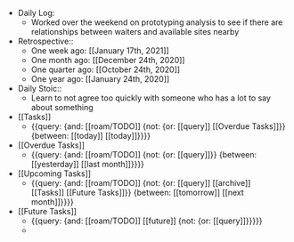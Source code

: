 - Daily Log:
    - Worked over the weekend on prototyping analysis to see if there are relationships between waiters and available sites nearby
- Retrospective::
    - One week ago: [[January 17th, 2021]]
    - One month ago: [[December 24th, 2020]]
    - One quarter ago: [[October 24th, 2020]]
    - One year ago: [[January 24th, 2020]]
- Daily Stoic::
    - Learn to not agree too quickly with someone who has a lot to say about something
- [[Tasks]]
    - {{query: {and: [[roam/TODO]] {not: {or: [[query]] [[Overdue Tasks]]}} {between: [[today]] [[today]]}}}}
- [[Overdue Tasks]]
    - {{query: {and: [[roam/TODO]] {not: {or: [[query]]}} {between: [[yesterday]] [[last month]]}}}}
- [[Upcoming Tasks]]
    - {{query: {and: [[roam/TODO]] {not: {or: [[query]] [[archive]] [[Tasks]] [[Future Tasks]]}} {between: [[tomorrow]] [[next month]]}}}}
- [[Future Tasks]]
    - {{query: {and: [[roam/TODO]] [[future]] {not: {or: [[query]]}}}}}
    - 
